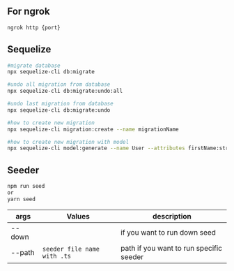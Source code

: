 ## For ngrok

```bash
ngrok http {port}
```

## Sequelize

```bash
#migrate database
npx sequelize-cli db:migrate

#undo all migration from database
npx sequelize-cli db:migrate:undo:all

#undo last migration from database
npx sequelize-cli db:migrate:undo

#how to create new migration
npx sequelize-cli migration:create --name migrationName

#how to create new migration with model
npx sequelize-cli model:generate --name User --attributes firstName:string,lastName:string,email:string
```

## Seeder

```bash
npm run seed
or
yarn seed
```

| args   | Values                      | description                             |
| ------ | --------------------------- | --------------------------------------- |
| --down |                             | if you want to run down seed            |
| --path | `seeder file name with .ts` | path if you want to run specific seeder |
